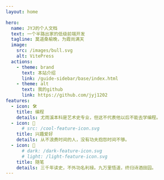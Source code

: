 ```yaml
---
layout: home

hero:
  name: JYJ的个人文档
  text: 一个半路出家的低级前端开发
  tagline: 莫道桑榆晚，为霞尚满天
  image:
    src: /images/bull.svg
    alt: VitePress
  actions:
    - theme: brand
      text: 本站介绍
      link: /guide-sidebar/base/index.html
    - theme: alt
      text: 我的github
      link: https://github.com/jyj1202
features:
  - icon: 🛠️
    title: 编程
    details: 尤雨溪本科是艺术史专业，但这不代表他以后不能去学编程。
  - icon: 🎉
      # src: /cool-feature-icon.svg
    title: 兴趣爱好
    details: 从不浪费时间的人，没有功夫抱怨时间不够。
  - icon: 💯
      # dark: /dark-feature-icon.svg
      # light: /light-feature-icon.svg
    title: 随笔
    details: 三千年读史，不外功名利禄。九万里悟道，终归诗酒田园。
---
```

